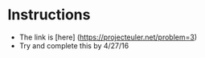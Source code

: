 # Instructions
- The link is [here] (https://projecteuler.net/problem=3)
- Try and complete this by 4/27/16
